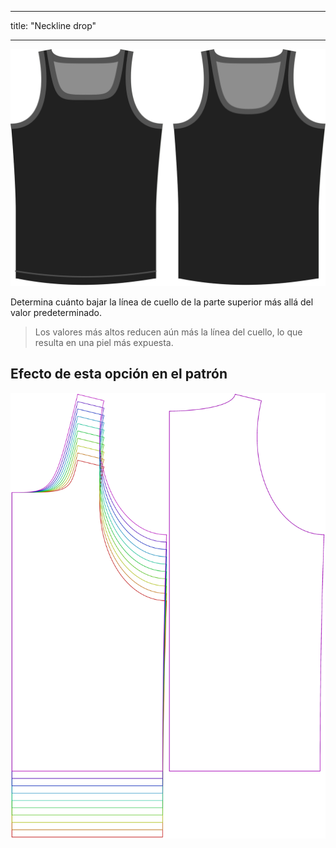 - - -
title: "Neckline drop"
- - -

![La opción de soltar línea de cuello en Aaron](./necklinedrop.svg)

Determina cuánto bajar la línea de cuello de la parte superior más allá del valor predeterminado.

> Los valores más altos reducen aún más la línea del cuello, lo que resulta en una piel más expuesta.

## Efecto de esta opción en el patrón

![Esta imagen muestra el efecto de esta opción superponiendo varias variantes que tienen un valor diferente para esta opción](aaron_necklinedrop_sample.svg "Efecto de esta opción en el patrón")
